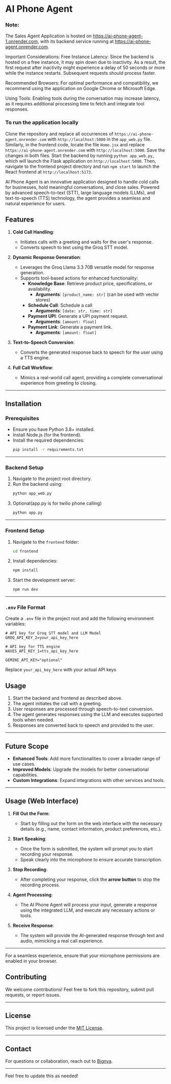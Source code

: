 # AI Phone Agent  

### Note:
The Sales Agent Application is hosted on https://ai-phone-agent-1.onrender.com, with its backend service running at https://ai-phone-agent.onrender.com.

Important Considerations:
Free Instance Latency:
Since the backend is hosted on a free instance, it may spin down due to inactivity. As a result, the first request after inactivity might experience a delay of 50 seconds or more while the instance restarts. Subsequent requests should process faster.

Recommended Browsers:
For optimal performance and compatibility, we recommend using the application on Google Chrome or Microsoft Edge.

Using Tools:
Enabling tools during the conversation may increase latency, as it requires additional processing time to fetch and integrate tool responses.

### To run the application locally

Clone the repository and replace all occurrences of `https://ai-phone-agent.onrender.com` with `http://localhost:5000` in the `app_web.py` file. Similarly, in the frontend code, locate the file `Home.jsx` and replace `https://ai-phone-agent.onrender.com` with `http://localhost:5000`. Save the changes in both files. Start the backend by running `python app_web.py`, which will launch the Flask application on `http://localhost:5000`. Then, navigate to the frontend project directory and run `npm start` to launch the React frontend at `http://localhost:5173`.


AI Phone Agent is an innovative application designed to handle cold calls for businesses, hold meaningful conversations, and close sales. Powered by advanced speech-to-text (STT), large language models (LLMs), and text-to-speech (TTS) technology, the agent provides a seamless and natural experience for users.  

## Features  
1. **Cold Call Handling**:  
   - Initiates calls with a greeting and waits for the user's response.  
   - Converts speech to text using the Groq STT model.  

2. **Dynamic Response Generation**:  
   - Leverages the Groq Llama 3.3 70B versatile model for response generation.  
   - Supports tool-based actions for enhanced functionality:  
     - **Knowledge Base**: Retrieve product price, specifications, or availability.  
       - **Arguments**: `[product_name: str]`  (can be used with vector stores)
     - **Schedule Call**: Schedule a call 
       - **Arguments**: `[date: str, time: str]`  
     - **Payment UPI**: Generate a UPI payment request.  
       - **Arguments**: `[amount: float]`  
     - **Payment Link**: Generate a payment link.  
       - **Arguments**: `[amount: float]`  

3. **Text-to-Speech Conversion**:  
   - Converts the generated response back to speech for the user using a TTS engine.  

4. **Full Call Workflow**:  
   - Mimics a real-world call agent, providing a complete conversational experience from greeting to closing.  

---

## Installation  

### Prerequisites  
- Ensure you have Python 3.8+ installed.  
- Install Node.js (for the frontend).  
- Install the required dependencies:  
  ```bash
  pip install -r requirements.txt
  ```  

---

### Backend Setup  
1. Navigate to the project root directory.  
2. Run the backend using:  
   ```bash
   python app_web.py
   ```
3. Optional(app.py is for twilio phone calling)
   ```bash
   python app.py
   ```  

---

### Frontend Setup  
1. Navigate to the `frontend` folder:  
   ```bash
   cd frontend
   ```  
2. Install dependencies:  
   ```bash
   npm install
   ```  
3. Start the development server:  
   ```bash
   npm run dev
   ```  

---


### `.env` File Format  

Create a `.env` file in the project root and add the following environment variables:  

```env
# API key for Groq STT model and LLM Model
GROQ_API_KEY_2=your_api_key_here

# API key for TTS engine
WAVES_API_KEY_1=tts_api_key_here

GEMINI_API_KEY="optional"

```  

Replace `your_api_key_here` with your actual API keys

## Usage  
1. Start the backend and frontend as described above.  
2. The agent initiates the call with a greeting.  
3. User responses are processed through speech-to-text conversion.  
4. The agent generates responses using the LLM and executes supported tools when needed.  
5. Responses are converted back to speech and provided to the user.  

---

## Future Scope  
- **Enhanced Tools**: Add more functionalities to cover a broader range of use cases.  
- **Improved Models**: Upgrade the models for better conversational capabilities.  
- **Custom Integrations**: Expand integrations with other services and tools.  

---

## Usage (Web Interface)  

1. **Fill Out the Form**:  
   - Start by filling out the form on the web interface with the necessary details (e.g., name, contact information, product preferences, etc.).  

2. **Start Speaking**:  
   - Once the form is submitted, the system will prompt you to start recording your response.  
   - Speak clearly into the microphone to ensure accurate transcription.  

3. **Stop Recording**:  
   - After completing your response, click the **arrow button** to stop the recording process.  

4. **Agent Processing**:  
   - The AI Phone Agent will process your input, generate a response using the integrated LLM, and execute any necessary actions or tools.  

5. **Receive Response**:  
   - The system will provide the AI-generated response through text and audio, mimicking a real call experience.  

---

For a seamless experience, ensure that your microphone permissions are enabled in your browser. 
## Contributing  
We welcome contributions! Feel free to fork this repository, submit pull requests, or report issues.  

---

## License  
This project is licensed under the [MIT License](LICENSE).  

---

## Contact  
For questions or collaboration, reach out to [Bignya](https://github.com/bignya23).  

--- 

Feel free to update this as needed!
